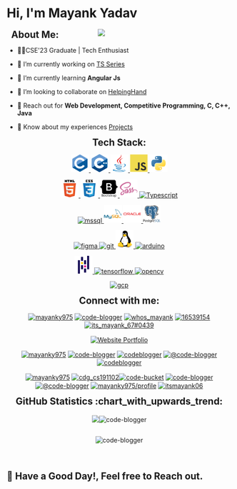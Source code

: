 <h1 align="left">Hi, I'm Mayank Yadav</h1>

<img align='right' src='https://github.com/Code-blogger/Code-blogger/assets/84615558/09085ec6-3742-4e40-85bc-de13987a13af' width='300'>

<h2 align="left" style="margin: 5px 10px;">About Me:</h2> 

- :man_student:CSE'23 Graduate | Tech Enthusiast 

- :seedling: I’m currently working on [TS Series](https://github.com/Code-blogger/TSC-Series)

- :dart: I’m currently learning **Angular Js**

- :wave: I’m looking to collaborate on [HelpingHand](https://github.com/Code-blogger/HelpingHand)

- :calling: Reach out for **Web Development, Competitive Programming, C, C++, Java**

- :open_file_folder: Know about my experiences [Projects](https://github.com/Code-blogger?tab=repositories)
<h2 align="center" style="margin: 5px 10px;">Tech Stack:</h2> 
<p align="center"> <a href="https://www.cprogramming.com/" target="_blank" rel="noreferrer"> <img src="https://raw.githubusercontent.com/devicons/devicon/master/icons/c/c-original.svg" alt="c" width="40" height="40"/> </a> <a href="https://www.w3schools.com/cpp/" target="_blank" rel="noreferrer"> <img src="https://raw.githubusercontent.com/devicons/devicon/master/icons/cplusplus/cplusplus-original.svg" alt="cplusplus" width="40" height="40"/> </a> <a href="https://www.java.com" target="_blank" rel="noreferrer"> <img src="https://raw.githubusercontent.com/devicons/devicon/master/icons/java/java-original.svg" alt="java" width="40" height="40"/> </a>  <a href="https://developer.mozilla.org/en-US/docs/Web/JavaScript" target="_blank" rel="noreferrer"> <img src="https://raw.githubusercontent.com/devicons/devicon/master/icons/javascript/javascript-original.svg" alt="javascript" width="40" height="40"/> </a>  <a href="https://www.python.org" target="_blank" rel="noreferrer"> <img src="https://raw.githubusercontent.com/devicons/devicon/master/icons/python/python-original.svg" alt="python" width="40" height="40"/> </a> 
</p><p align="center"> 
<a href="https://www.w3.org/html/" target="_blank" rel="noreferrer"> <img src="https://raw.githubusercontent.com/devicons/devicon/master/icons/html5/html5-original-wordmark.svg" alt="html5" width="40" height="40"/> </a>  <a href="https://www.w3schools.com/css/" target="_blank" rel="noreferrer"> <img src="https://raw.githubusercontent.com/devicons/devicon/master/icons/css3/css3-original-wordmark.svg" alt="css3" width="40" height="40"/> </a>  <a href="https://getbootstrap.com" target="_blank" rel="noreferrer"> <img src="https://raw.githubusercontent.com/devicons/devicon/master/icons/bootstrap/bootstrap-plain-wordmark.svg" alt="bootstrap" width="40" height="40"/> </a>  <a href="https://sass-lang.com" target="_blank" rel="noreferrer"> <img src="https://raw.githubusercontent.com/devicons/devicon/master/icons/sass/sass-original.svg" alt="sass" width="40" height="40"/> </a> <a href="https://www.typescriptlang.org/" target="_blank" rel="noreferrer"> <img src="https://upload.wikimedia.org/wikipedia/commons/4/4c/Typescript_logo_2020.svg" alt="Typescript" width="40" height="40"/> </a>
</p><p align="center"> 
 <a href="https://www.microsoft.com/en-us/sql-server" target="_blank" rel="noreferrer"> <img src="https://www.svgrepo.com/show/303229/microsoft-sql-server-logo.svg" alt="mssql" width="40" height="40"/> </a> <a href="https://www.mysql.com/" target="_blank" rel="noreferrer"> <img src="https://raw.githubusercontent.com/devicons/devicon/master/icons/mysql/mysql-original-wordmark.svg" alt="mysql" width="40" height="40"/> </a> <a href="https://www.oracle.com/" target="_blank" rel="noreferrer"> <img src="https://raw.githubusercontent.com/devicons/devicon/master/icons/oracle/oracle-original.svg" alt="oracle" width="40" height="40"/> </a>  <a href="https://www.postgresql.org" target="_blank" rel="noreferrer"> <img src="https://raw.githubusercontent.com/devicons/devicon/master/icons/postgresql/postgresql-original-wordmark.svg" alt="postgresql" width="40" height="40"/> </a>
</p><p align="center"> 
<a href="https://www.figma.com/" target="_blank" rel="noreferrer"> <img src="https://www.vectorlogo.zone/logos/figma/figma-icon.svg" alt="figma" width="40" height="40"/> </a> <a href="https://git-scm.com/" target="_blank" rel="noreferrer"> <img src="https://www.vectorlogo.zone/logos/git-scm/git-scm-icon.svg" alt="git" width="40" height="40"/> </a> <a href="https://www.linux.org/" target="_blank" rel="noreferrer"> <img src="https://raw.githubusercontent.com/devicons/devicon/master/icons/linux/linux-original.svg" alt="linux" width="40" height="40"/> </a> <a href="https://www.arduino.cc/" target="_blank" rel="noreferrer"> <img src="https://cdn.worldvectorlogo.com/logos/arduino-1.svg" alt="arduino" width="40" height="40"/> </a>
</p><p align="center"> 
<a href="https://pandas.pydata.org/" target="_blank" rel="noreferrer"> <img src="https://raw.githubusercontent.com/devicons/devicon/2ae2a900d2f041da66e950e4d48052658d850630/icons/pandas/pandas-original.svg" alt="pandas" width="40" height="40"/> </a><a href="https://www.tensorflow.org" target="_blank" rel="noreferrer"> <img src="https://www.vectorlogo.zone/logos/tensorflow/tensorflow-icon.svg" alt="tensorflow" width="40" height="40"/> </a> <a href="https://opencv.org/" target="_blank" rel="noreferrer"> <img src="https://www.vectorlogo.zone/logos/opencv/opencv-icon.svg" alt="opencv" width="40" height="40"/> </a>
</p><p align="center"> 
<a href="https://cloud.google.com" target="_blank" rel="noreferrer"> <img src="https://www.vectorlogo.zone/logos/google_cloud/google_cloud-icon.svg" alt="gcp" width="40" height="40"/> </a></p>

<h2 align="center" style="margin: 5px 10px;">Connect with me:</h2> 
<p align="center">
<a href="https://www.linkedin.com/in/whos-mayank/" target="blank"><img align="center" src="https://raw.githubusercontent.com/rahuldkjain/github-profile-readme-generator/master/src/images/icons/Social/linked-in-alt.svg" alt="mayanky975" height="30" width="40" /></a>
<a href="https://dev.to/code-blogger" target="blank"><img align="center" src="https://raw.githubusercontent.com/rahuldkjain/github-profile-readme-generator/master/src/images/icons/Social/devto.svg" alt="code-blogger" height="30" width="40" /></a>
<a href="https://twitter.com/whos_mayank" target="blank"><img align="center" src="https://raw.githubusercontent.com/rahuldkjain/github-profile-readme-generator/master/src/images/icons/Social/twitter.svg" alt="whos_mayank" height="30" width="40" /></a>
<a href="https://stackoverflow.com/users/16539154" target="blank"><img align="center" src="https://raw.githubusercontent.com/rahuldkjain/github-profile-readme-generator/master/src/images/icons/Social/stack-overflow.svg" alt="16539154" height="30" width="40" /></a>
 <a href="https://discord.gg/its_mayank_67#0439" target="blank"><img align="center" src="https://raw.githubusercontent.com/rahuldkjain/github-profile-readme-generator/master/src/images/icons/Social/discord.svg" alt="its_mayank_67#0439" height="30" width="40" /></a></p><p align="center">
  <a href="https://code-blogger.github.io/Mayank-Yadav/" target="blank"><img align="center" src="https://icons.veryicon.com/png/o/miscellaneous/base-icon-library-1/internet-54.png" alt="Website Portfolio" height="30" width="30"/></a>
</p><p align="center">
 <a href="https://kaggle.com/mayanky975" target="blank"><img align="center" src="https://raw.githubusercontent.com/rahuldkjain/github-profile-readme-generator/master/src/images/icons/Social/kaggle.svg" alt="mayanky975" height="30" width="40" /></a>
<a href="https://www.behance.net/code-blogger" target="blank"><img align="center" src="https://raw.githubusercontent.com/rahuldkjain/github-profile-readme-generator/master/src/images/icons/Social/behance.svg" alt="code-blogger" height="30" width="40" /></a>
<a href="https://hashnode.com/@codeblogger" target="blank"><img align="center" src="https://raw.githubusercontent.com/rahuldkjain/github-profile-readme-generator/master/src/images/icons/Social/hashnode.svg" alt="codeblogger" height="30" width="40" /></a>
<a href="https://medium.com/@code-blogger" target="blank"><img align="center" src="https://raw.githubusercontent.com/rahuldkjain/github-profile-readme-generator/master/src/images/icons/Social/medium.svg" alt="@code-blogger" height="30" width="40" /></a>
 <a href="https://codepen.io/codeblogger" target="blank"><img align="center" src="https://raw.githubusercontent.com/rahuldkjain/github-profile-readme-generator/master/src/images/icons/Social/codepen.svg" alt="codeblogger" height="30" width="40" /></a>
</p><p align="center">
<a href="https://www.hackerrank.com/mayanky975" target="blank"><img align="center" src="https://raw.githubusercontent.com/rahuldkjain/github-profile-readme-generator/master/src/images/icons/Social/hackerrank.svg" alt="mayanky975" height="30" width="40" /></a>
<a href="https://www.codechef.com/users/cdg_cs191102" target="blank"><img align="center" src="https://cdn.jsdelivr.net/npm/simple-icons@3.1.0/icons/codechef.svg" alt="cdg_cs191102" height="30" width="40" /></a><a href="https://codeforces.com/profile/code-bucket" target="blank"><img align="center" src="https://raw.githubusercontent.com/rahuldkjain/github-profile-readme-generator/master/src/images/icons/Social/codeforces.svg" alt="code-bucket" height="30" width="40" /></a>
<a href="https://www.leetcode.com/code-blogger" target="blank"><img align="center" src="https://raw.githubusercontent.com/rahuldkjain/github-profile-readme-generator/master/src/images/icons/Social/leet-code.svg" alt="code-blogger" height="30" width="40" /></a>
<a href="https://www.hackerearth.com/@code-blogger" target="blank"><img align="center" src="https://raw.githubusercontent.com/rahuldkjain/github-profile-readme-generator/master/src/images/icons/Social/hackerearth.svg" alt="@code-blogger" height="30" width="40" /></a>
<a href="https://auth.geeksforgeeks.org/user/mayanky975/profile" target="blank"><img align="center" src="https://raw.githubusercontent.com/rahuldkjain/github-profile-readme-generator/master/src/images/icons/Social/geeks-for-geeks.svg" alt="mayanky975/profile" height="30" width="40" /></a>
<a href="https://www.topcoder.com/members/itsmayank06" target="blank"><img align="center" src="https://raw.githubusercontent.com/rahuldkjain/github-profile-readme-generator/master/src/images/icons/Social/topcoder.svg" alt="itsmayank06" height="30" width="40" /></a>
</p>

<div align="center">
<h2 align="center" style="margin: 5px 10px;">GitHub Statistics :chart_with_upwards_trend:</h2> 
<div style="display: flex; align-items: center; justify-content: center;">

[![](https://github-readme-stats.vercel.app/api/top-langs/?username=code-blogger&layout=compact)](https://github.com/code-blogger/github-readme-stats)

<img align="center" src="https://github-readme-stats.vercel.app/api?username=code-blogger&show_icons=true&locale=en" alt="code-blogger"/>


</div>

<p align="center"> <img src="https://komarev.com/ghpvc/?username=code-blogger&label=Profile%20views&color=0e75b6&style=flat" alt="code-blogger" /> </p>
</div>

<p>&nbsp;</p>

## :rainbow: Have a Good Day!, Feel free to Reach out.
